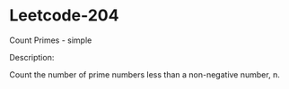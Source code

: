 # Leetcode-204
Count Primes - simple

Description:

Count the number of prime numbers less than a non-negative number, n.